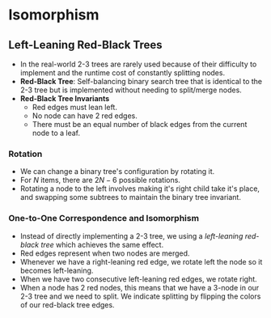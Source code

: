 # Isomorphism

## Left-Leaning Red-Black Trees

- In the real-world 2-3 trees are rarely used because of their difficulty to implement and the runtime cost of constantly splitting nodes.
- **Red-Black Tree**: Self-balancing binary search tree that is identical to the 2-3 tree but is implemented without needing to split/merge nodes.
- **Red-Black Tree Invariants**
  - Red edges must lean left.
  - No node can have 2 red edges.
  - There must be an equal number of black edges from the current node to a leaf.

### Rotation

- We can change a binary tree's configuration by rotating it.
- For $N$ items, there are $2N - 6$ possible rotations.
- Rotating a node to the left involves making it's right child take it's place, and swapping some subtrees to maintain the binary tree invariant.

### One-to-One Correspondence and Isomorphism

- Instead of directly implementing a 2-3 tree, we using a *left-leaning red-black tree* which achieves the same effect.
- Red edges represent when two nodes are merged.
- Whenever we have a right-leaning red edge, we rotate left the node so it becomes left-leaning.
- When we have two consecutive left-leaning red edges, we rotate right.
- When a node has 2 red nodes, this means that we have a 3-node in our 2-3 tree and we need to split. We indicate splitting by flipping the colors of our red-black tree edges.
